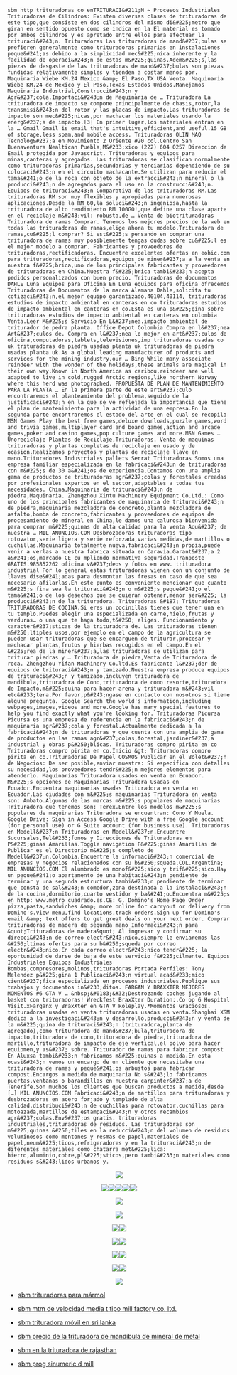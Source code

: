 
```
sbm http trituradoras co enTRITURACI&#211;N ~ Procesos Industriales Trituradoras de Cilindros: Existen diversas clases de trituradoras de este tipo,que consiste en dos cilindros del mismo di&#225;metro que giran en sentido opuesto como se indica en la El material es tomado por ambos cilindros y es apretado entre ellos para efectuar la trituraci&#243;n. Trituradoras Las trituradoras de mand&#237;bulas se prefieren generalmente como trituradoras primarias en instalaciones peque&#241;as debido a la simplicidad mec&#225;nica inherente y la facilidad de operaci&#243;n de estas m&#225;quinas.Adem&#225;s,las piezas de desgaste de las trituradoras de mand&#237;bulas son piezas fundidas relativamente simples y tienden a costar menos por. Maquinaria Wiebe KM.24 Mexico &amp; El Paso,TX USA Venta. Maquinaria Wiebe KM.24 de Mexico y El Paso,Texas Estados Unidos.Manejamos Maquinaria Industrial,Construcci&#243;n y Agr&#237;cola.Importaci&#243;n de Maquinaria de … Trituradora La trituradora de impacto se compone principalmente de chasis,rotor,la transmisi&#243;n del rotor y las placas de impacto.Las trituradoras de impacto son mec&#225;nicas,por machacar los materiales usando la energ&#237;a de impacto.[3] En primer lugar,los materiales entran en la … Gmail Gmail is email that's intuitive,efficient,and useful.15 GB of storage,less spam,and mobile access. Trituradoras OLIN MAQ Tecnolog&#237;a en Movimiento 2 Oriente #20 col.Centro San Buenaventura Nealtican Puebla,M&#233;xico (222) 604 0257 Direccion de Email protegida por Javascript. Trituradoras y equipos para minas,canteras y agregados. Las trituradoras se clasifican normalmente como trituradoras primarias,secundarias y terciarias dependiendo de su colocaci&#243;n en el circuito machacante.Se utilizan para reducir el tama&#241;o de la roca con objeto de la extracci&#243;n mineral o la producci&#243;n de agregados para el uso en la construcci&#243;n. Equipos de trituraci&#243;n Comparativa de las trituradoras RM.Las trituradoras RM son muy flexibles y apropiadas para numerosas aplicaciones.Desde la RM 60,la soluci&#243;n ingeniosa,hasta la trituradora de alto rendimiento RM 100GO!,que define una clase aparte en el reciclaje m&#243;vil: robusta,de … Venta de biotrituradoras Trituradora de ramas Comprar. Tenemos los mejores precios de la web en todas las trituradoras de ramas,elige ahora tu modelo.Trituradora de ramas,cu&#225;l comprar? Si est&#225;s pensando en comprar una trituradora de ramas muy posiblemente tengas dudas sobre cu&#225;l es el mejor modelo a comprar. Fabricantes y proveedores de trituradoras,rectificadoras. Encuentre excelentes ofertas en eohic.com para trituradoras,rectificadoras,equipos de miner&#237;a a la venta en nuestra f&#225;brica,uno de los principales fabricantes y proveedores de trituradoras en China.Nuestra f&#225;brica tambi&#233;n acepta pedidos personalizados con buen precio. Trituradoras de documentos DAHLE Luna Equipos para Oficina En Luna equipos para oficina ofrecemos Trituradoras de Documentos de la marca Alemana Dahle,solicita tu cotizaci&#243;n,el mejor equipo garantizado,40104,40114, trituradoras estudios de impacto ambiental en canteras en co trituradoras estudios de impacto ambiental en canteras en co.Esta es una p&#225;gina sobre trituradoras estudios de impacto ambiental en canteras en colombia Venta.Leer M&#225;s Servicio En L&#237;nea.impacto ambiental de triturador de pedra planta. Office Depot Colombia Compra en l&#237;nea Art&#237;culos de. Compra en l&#237;nea lo mejor en art&#237;culos de oficina,computadoras,tablets,televisiones,imp trituradoras usadas co uk trituradoras de piedra usadas planta uk trituradoras de piedra usadas planta uk.As a global leading manufacturer of products and services for the mining industry,our … Bing While many associate reindeer with the wonder of the holidays,these animals are magical in their own way.Known in North America as caribou,reindeer are well adapted to live in cold,rugged Arctic regions,like northern Norway where this herd was photographed. PROPUESTA DE PLAN DE MANTENIMIENTO PARA LA PLANTA … En la primera parte de este art&#237;culo encontraremos el planteamiento del problema,seguido de la justificaci&#243;n en la que se ve reflejada la importancia que tiene el plan de mantenimiento para la actividad de una empresa.En la segunda parte encontraremos el estado del arte en el cual se recopila MSN Games Play the best free games,deluxe downloads,puzzle games,word and trivia games,multiplayer card and board games,action and arcade games,poker and casino games,pop culture games and more.MSN Games … Unoreciclaje Plantas de Reciclaje,Trituradoras. Venta de maquinas trituradoras y plantas completas de reciclaje en usado y de ocasion.Realizamos proyectos y plantas de reciclaje llave en mano.Trituradores Industriales pallets Serrat Trituradoras Somos una empresa familiar especializada en la fabricaci&#243;n de trituradoras con m&#225;s de 30 a&#241;os de experiencia.Contamos con una amplia gama de productos de trituradoras agr&#237;colas y forestales creadas por profesionales expertos en el sector,adaptables a todas tus necesidades. China,Maquinaria de trituraci&#243;n de piedra,Maquinaria. Zhengzhou Xintu Machinery Equipment Co.Ltd.: Como uno de los principales fabricantes de maquinaria de trituraci&#243;n de piedra,maquinaria mezcladora de concreto,planta mezcladora de asfalto,bomba de concreto,fabricantes y proveedores de equipos de procesamiento de mineral en China,le damos una calurosa bienvenida para comprar m&#225;quinas de alta calidad para la venta Aqu&#237; de nuestra … MIL ANUNCIOS.COM Desbrozadoras trituradoras tipo rotovator,serie ligera y serie reforzada,varias medidas,de martillos o cuchillas.Maquinaria totalmente nueva,fabricaci&#243;n propia,puede venir a verlas a nuestra fabrica situada en Caravia.Garant&#237;a 2 a&#241;os,marcado CE cu mpliendo normativa seguridad.Tranposte GRATIS.985852262 oficina v&#237;deos y fotos en www. trituradora industrial Por lo general estas trituradoras vienen con un conjunto de llaves dise&#241;adas para desmontar las fresas en caso de que sea necesario afilarlas.En este punto es conveniente mencionar que cuanto m&#225;s fina sea la trituraci&#243;n o m&#225;s peque&#241;o el tama&#241;o de los desechos que se quieran obtener,menor ser&#225; la producci&#243;n de la trituradora. Trituradoras &#187; Trituradoras TRITURADORAS DE COCINA.Si eres un cocinillas tienes que tener una en tu templo.Puedes elegir una especializada en carne,hielo,frutas y verduras… o una que te haga todo,t&#250; eliges. Funcionamiento y caracter&#237;sticas de la trituradora de. Las trituradoras tienen m&#250;ltiples usos,por ejemplo en el campo de la agricultura se pueden usar trituradoras que se encarguen de triturar,procesar y machacar plantas,frutos y hierbas recogidos en el campo.En el &#225;rea de la miner&#237;a,las trituradoras se utilizan para triturar piedras y … Trituradora de piedra,Venta de Trituradora de roca. Zhengzhou Yifan Machinery Co.ltd.Es fabricante l&#237;der de equipos de trituraci&#243;n y tamizado.Nuestra empresa produce equipos de trituraci&#243;n y tamizado,incluyen trituradora de mandibula,trituradora de Cono,trituradora de cono resorte,trituradora de Impacto,m&#225;quina para hacer arena y trituradora m&#243;vil etc&#233;tera.Por favor,p&#243;ngase en contacto con nosotros si tiene alguna pregunta. Google Search the world's information,including webpages,images,videos and more.Google has many special features to help you find exactly what you're looking for. Trituradoras Picursa Picursa es una empresa de referencia en la fabricaci&#243;n de maquinaria agr&#237;cola y forestal.Actualmente dedicada a la fabricaci&#243;n de trituradoras y que cuenta con una amplia de gama de productos en las ramas agr&#237;colas,forestal,jardiner&#237;a industrial y obras p&#250;blicas. Trituradoras compro pirita en co Trituradoras compro pirita en co.Inicio &gt; Trituradoras compro pirita en co.Trituradoras De Papel COSMOS Publicar en el Bolet&#237;n de Negocios: De ser posible,enviar muestra: Si especifica con detalles su necesidad,los proveedores tendr&#225;n mejores elementos para atenderlo. Maquinarias Trituradora usados en venta en Ecuador. M&#225;s opciones de Maquinarias Trituradora Usadas en Ecuador.Encuentra maquinarias usadas Trituradora en venta en Ecuador.Las ciudades con m&#225;s maquinarias Trituradora en venta son: Ambato.Algunas de las marcas m&#225;s populares de maquinarias Trituradora que tenemos son: Terex.Entre los modelos m&#225;s populares de maquinarias Trituradora se encuentran: Cono Y Muela. Google Drive: Sign in Access Google Drive with a free Google account (for personal use) or G Suite account (for business use). Trituradoras en Medell&#237;n Trituradoras en Medell&#237;n.Encuentre Sucursales,Tel&#233;fonos y Direcciones de Trituradoras en P&#225;ginas Amarillas.Toggle navigation P&#225;ginas Amarillas de Publicar es el Directorio m&#225;s completo de Medell&#237;n,Colombia.Encuentre la informaci&#243;n comercial de empresas y negocios relacionados con su b&#250;squeda.COL.Argentina; MIL ANUNCIOS.COM El alumbrado es monof&#225;sico y trif&#225;sico.Hay un peque&#241;o apartamento de una habitaci&#243;n pendiente de terminar y una segunda estructura tambi&#233;n pendiente de terminar que consta de sal&#243;n comedor,zona destinada a la instalaci&#243;n de la cocina,dormitorio,cuarto vestidor y ba&#241;o.Encuentra m&#225;s en http: www.metro cuadrado.es.CE: G. Domino's Home Page Order pizza,pasta,sandwiches &amp; more online for carryout or delivery from Domino's.View menu,find locations,track orders.Sign up for Domino's email &amp; text offers to get great deals on your next order. Comprar trituradoras de madera de segunda mano Informaci&#243;n para &quot;Trituradoras de madera&quot; Al ingresar y confirmar su direcci&#243;n de correo electr&#243;nico,siempre le enviaremos las &#250;ltimas ofertas para su b&#250;squeda por correo electr&#243;nico.En cada correo electr&#243;nico tendr&#225; la oportunidad de darse de baja de este servicio f&#225;cilmente. Equipos Industriales Equipos Industriales Bombas,compresores,molinos,trituradoras Portada Perfiles: Tony Melendez p&#225;gina 1 Publicaci&#243;n virtual acad&#233;mico cient&#237;fica especializada en procesos industriales.Publique sus trabajos y documentos in&#233;ditos. FARGAN Y BRAXXTER MEJORES MOMENTOS #6 GTA V … &nbsp;&#0183;&#32;Destrozando coches jugando al basket con trituradoras! Wreckfest BraxXter Duration:.Co op 6 Hospital Visit.xFarganx y BraxXter en GTA V Roleplay.*Momentos Graciosos. trituradoras usadas en venta trituradoras usadas en venta.Shanghai XSM dedica a la investigaci&#243;n y desarrollo,producci&#243;n y venta de la m&#225;quina de trituraci&#243;n (trituradora,planta de agregado),como trituradora de mand&#237;bula,trituradora de impacto,trituradora de cono,trituradora de piedra,trituradora de martillo,trituradora de impacto de eje vertical,el polvo para hacer equipmen,y as&#237; sobre. Triturador de ramas para fabricar compost En Aluxsa tambi&#233;n fabricamos m&#225;quinas a medida.En esta ocasi&#243;n vemos un encargo de un cliente que necesitaba una trituradora de ramas y peque&#241;os arbustos para fabricar compost.Encargos a medida de maquinaria No s&#243;lo fabricamos puertas,ventanas o barandillas en nuestra carpinter&#237;a de Tenerife.Son muchos los clientes que buscan productos a medida,desde […] MIL ANUNCIOS.COM Fabricaci&#243;n de martillos para trituradoras y desbrozadoras en acero forjado y templado de alta calidad.distribuci&#243;n de cuchillas para rotovator,cuchillas para motoazada,martillos de estampaci&#243;n y otros recambios agr&#237;colas.Env&#237;os gratis. trituradoras industriales,trituradoras de residuos. Las trituradoras son m&#225;quinas &#250;tiles en la reducci&#243;n del volumen de residuos voluminosos como montones y resmas de papel,materiales de papel,neum&#225;ticos,refrigeradores y en la trituraci&#243;n de diferentes materiales como chatarra met&#225;lica: hierro,aluminio,cobre,pl&#225;sticos,pero tambi&#233;n materiales como residuos s&#243;lidos urbanos y. 
```

<div align="center">

<a href="https://es-crusher.shibang-china.com/github&k=sbm+http+trituradoras+co+en"><img src="https://static.shibang-china.com/es/crusher/logo.jpg"></a>

<a href="https://es-crusher.shibang-china.com/github&k=sbm+http+trituradoras+co+en"><img src="https://static.shibang-china.com/es/crusher/index.jpg"></a><a href="https://es-crusher.shibang-china.com/material.htmlgithub&k=sbm+http+trituradoras+co+en"><img src="https://static.shibang-china.com/es/crusher/material.jpg"></a><a href="https://es-crusher.shibang-china.com/application.htmlgithub&k=sbm+http+trituradoras+co+en"><img src="https://static.shibang-china.com/es/crusher/application.jpg"></a><a href="https://es-crusher.shibang-china.com/aboutus.htmlgithub&k=sbm+http+trituradoras+co+en"><img src="https://static.shibang-china.com/es/crusher/aboutus.jpg"></a><a href="https://es-crusher.shibang-china.com/contact.htmlgithub&k=sbm+http+trituradoras+co+en"><img src="https://static.shibang-china.com/es/crusher/contact.jpg"></a>

<a href="https://es-crusher.shibang-china.com/github&k=sbm+http+trituradoras+co+en"><img src="https://static.shibang-china.com/es/crusher/banner.jpg"></a>

<a href="https://swt.shibang-china.com/github&k=sbm+http+trituradoras+co+en"><img src="https://static.shibang-china.com/es/crusher/text.jpg"></a>

<a href="https://swt.shibang-china.com/github&k=sbm+http+trituradoras+co+en"><img src="https://static.shibang-china.com/es/crusher/chat.jpg"></a><a href="https://es-crusher.shibang-china.com/contact.htmlgithub&k=sbm+http+trituradoras+co+en"><img src="https://static.shibang-china.com/es/crusher/message.jpg"></a>

<a href="https://es-crusher.shibang-china.com/products/pe.htmlgithub&k=sbm+http+trituradoras+co+en"><img src="https://static.shibang-china.com/es/crusher/pe.jpg"></a><a href="https://es-crusher.shibang-china.com/products/pf.htmlgithub&k=sbm+http+trituradoras+co+en"><img src="https://static.shibang-china.com/es/crusher/pf.jpg"></a>

<a href="https://es-crusher.shibang-china.com/products/hpt.htmlgithub&k=sbm+http+trituradoras+co+en"><img src="https://static.shibang-china.com/es/crusher/hpt.jpg"></a><a href="https://es-crusher.shibang-china.com/products/vsi.htmlgithub&k=sbm+http+trituradoras+co+en"><img src="https://static.shibang-china.com/es/crusher/vsi.jpg"></a>

<a href="https://es-crusher.shibang-china.com/products/klv.htmlgithub&k=sbm+http+trituradoras+co+en"><img src="https://static.shibang-china.com/es/crusher/klv.jpg"></a><a href="https://es-crusher.shibang-china.com/products/portable.htmlgithub&k=sbm+http+trituradoras+co+en"><img src="https://static.shibang-china.com/es/crusher/portable.jpg"></a>

<a href="https://swt.shibang-china.com/github&k=sbm+http+trituradoras+co+en"><img src="https://static.shibang-china.com/es/crusher/case.jpg"></a>

</div>


* [sbm trituradoras para mármol](sbm%20trituradoras%20para%20m%C3%A1rmol.md)

* [sbm mtm de velocidad media t tipo mill factory co. ltd.](sbm%20mtm%20de%20velocidad%20media%20t%20tipo%20mill%20factory%20co.%20ltd..md)

* [sbm trituradora móvil en sri lanka](sbm%20trituradora%20m%C3%B3vil%20en%20sri%20lanka.md)

* [sbm precio de la trituradora de mandíbula de mineral de metal](sbm%20precio%20de%20la%20trituradora%20de%20mand%C3%ADbula%20de%20mineral%20de%20metal.md)

* [sbm en la trituradora de rajasthan](sbm%20en%20la%20trituradora%20de%20rajasthan.md)

* [sbm prog sinumeric d mill](sbm%20prog%20sinumeric%20d%20mill.md)